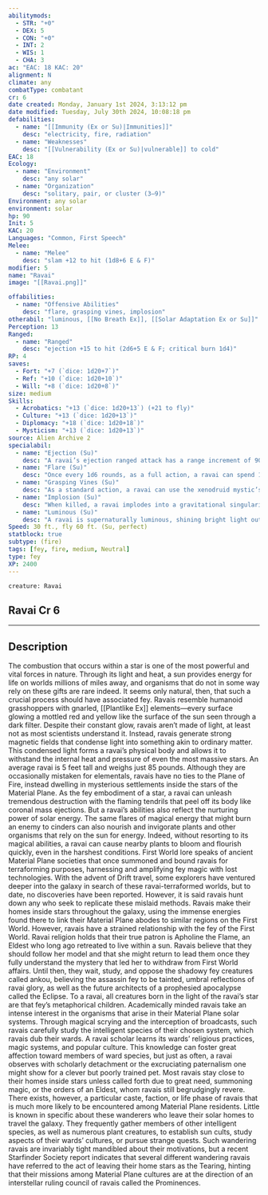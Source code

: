 ```yaml
---
abilitymods:
  - STR: "+0"
  - DEX: 5
  - CON: "+0"
  - INT: 2
  - WIS: 1
  - CHA: 3 
ac: "EAC: 18 KAC: 20" 
alignment: N
climate: any
combatType: combatant
cr: 6
date created: Monday, January 1st 2024, 3:13:12 pm
date modified: Tuesday, July 30th 2024, 10:08:18 pm
defabilities:
  - name: "[[Immunity (Ex or Su)|Immunities]]"
    desc: "electricity, fire, radiation"
  - name: "Weaknesses"
    desc: "[[Vulnerability (Ex or Su)|vulnerable]] to cold"
EAC: 18
Ecology:
  - name: "Environment"
    desc: "any solar"
  - name: "Organization"
    desc: "solitary, pair, or cluster (3–9)"
Environment: any solar
environment: solar
hp: 90
Init: 5
KAC: 20
Languages: "Common, First Speech"
Melee:
  - name: "Melee"
    desc: "slam +12 to hit (1d8+6 E & F)"
modifier: 5
name: "Ravai"
image: "[[Ravai.png]]"

offabilities:
  - name: "Offensive Abilities"
    desc: "flare, grasping vines, implosion"
otherabil: "luminous, [[No Breath Ex]], [[Solar Adaptation Ex or Su]]"
Perception: 13
Ranged:
  - name: "Ranged"
    desc: "ejection +15 to hit (2d6+5 E & F; critical burn 1d4)"
RP: 4 
saves:
  - Fort: "+7 (`dice: 1d20+7`)"
  - Ref: "+10 (`dice: 1d20+10`)"
  - Will: "+8 (`dice: 1d20+8`)" 
size: medium
Skills:
  - Acrobatics: "+13 (`dice: 1d20+13`) (+21 to fly)"
  - Culture: "+13 (`dice: 1d20+13`)"
  - Diplomacy: "+18 (`dice: 1d20+18`)"
  - Mysticism: "+13 (`dice: 1d20+13`)" 
source: Alien Archive 2 
specialabil:
  - name: "Ejection (Su)"
    desc: "A ravai’s ejection ranged attack has a range increment of 90 feet."
  - name: "Flare (Su)"
    desc: "Once every 1d6 rounds, as a full action, a ravai can spend 1 Resolve Point to emit a burst of solar energy in a 20-footradius spherical spread centered on the ravai. Creatures in the area take 6d8 electricity and fire damage and are blinded for 1 round. A creature that succeeds at a DC 14 fortitude saving throw takes half the damage and isn’t blinded. Creatures that are vulnerable to sunlight take a –6 penalty to this saving throw. Plants that aren’t fungi and plant creatures that aren’t fungoid take no damage; instead, this effect restores 6d8 Hit Points to such targets."
  - name: "Grasping Vines (Su)"
    desc: "As a standard action, a ravai can use the xenodruid mystic’s grasping vines connection power (Reflex DC 14) as if the ravai were a 6th-level mystic."
  - name: "Implosion (Su)"
    desc: "When killed, a ravai implodes into a gravitational singularity as the forces that hold the creature’s body together collapse. This singularity makes one combat maneuver (+16 attack bonus) against creatures within a 60-foot-radius spherical spread from the slain ravai. If the attack is successful, a creature moves 10 feet toward the singularity plus 10 feet for every 5 by which the result exceeds the target’s KAC: + 8. Creatures drawn into the ravai’s space take 6d6 damage and are knocked prone in the nearest unoccupied space. Unattended objects of light bulk or less are automatically drawn into the ravai’s space and remain there."
  - name: "Luminous (Su)"
    desc: "A ravai is supernaturally luminous, shining bright light out to a range of 60 feet, normal light for another 60 feet, and dim light for another 60 feet. A magical effect can reduce the light in this area only if from a source that has a higher level or CR than the ravai. As a move action, a ravai can reduce the area of this light by half or return it to normal."
Speed: 30 ft., fly 60 ft. (Su, perfect) 
statblock: true
subtype: (fire)
tags: [fey, fire, medium, Neutral]
type: fey
XP: 2400 
---
```


```statblock
creature: Ravai
```

## Ravai Cr 6

---

## Description

The combustion that occurs within a star is one of the most powerful and vital forces in nature. Through its light and heat, a sun provides energy for life on worlds millions of miles away, and organisms that do not in some way rely on these gifts are rare indeed. It seems only natural, then, that such a crucial process should have associated fey. Ravais resemble humanoid grasshoppers with gnarled, [[Plantlike Ex]] elements—every surface glowing a mottled red and yellow like the surface of the sun seen through a dark filter. Despite their constant glow, ravais aren’t made of light, at least not as most scientists understand it. Instead, ravais generate strong magnetic fields that condense light into something akin to ordinary matter. This condensed light forms a ravai’s physical body and allows it to withstand the internal heat and pressure of even the most massive stars. An average ravai is 5 feet tall and weighs just 85 pounds. Although they are occasionally mistaken for elementals, ravais have no ties to the Plane of Fire, instead dwelling in mysterious settlements inside the stars of the Material Plane.
As the fey embodiment of a star, a ravai can unleash tremendous destruction with the flaming tendrils that peel off its body like coronal mass ejections. But a ravai’s abilities also reflect the nurturing power of solar energy. The same flares of magical energy that might burn an enemy to cinders can also nourish and invigorate plants and other organisms that rely on the sun for energy. Indeed, without resorting to its magical abilities, a ravai can cause nearby plants to bloom and flourish quickly, even in the harshest conditions. First World lore speaks of ancient Material Plane societies that once summoned and bound ravais for terraforming purposes, harnessing and amplifying fey magic with lost technologies. With the advent of Drift travel, some explorers have ventured deeper into the galaxy in search of these ravai-terraformed worlds, but to date, no discoveries have been reported. However, it is said ravais hunt down any who seek to replicate these mislaid methods.
Ravais make their homes inside stars throughout the galaxy, using the immense energies found there to link their Material Plane abodes to similar regions on the First World. However, ravais have a strained relationship with the fey of the First World. Ravai religion holds that their true patron is Apholine the Flame, an Eldest who long ago retreated to live within a sun. Ravais believe that they should follow her model and that she might return to lead them once they fully understand the mystery that led her to withdraw from First World affairs. Until then, they wait, study, and oppose the shadowy fey creatures called ankou, believing the assassin fey to be tainted, umbral reflections of ravai glory, as well as the future architects of a prophesied apocalypse called the Eclipse.
To a ravai, all creatures born in the light of the ravai’s star are that fey’s metaphorical children. Academically minded ravais take an intense interest in the organisms that arise in their Material Plane solar systems. Through magical scrying and the interception of broadcasts, such ravais carefully study the intelligent species of their chosen system, which ravais dub their wards. A ravai scholar learns its wards’ religious practices, magic systems, and popular culture. This knowledge can foster great affection toward members of ward species, but just as often, a ravai observes with scholarly detachment or the excruciating paternalism one might show for a clever but poorly trained pet.
Most ravais stay close to their homes inside stars unless called forth due to great need, summoning magic, or the orders of an Eldest, whom ravais still begrudgingly revere. There exists, however, a particular caste, faction, or life phase of ravais that is much more likely to be encountered among Material Plane residents. Little is known in specific about these wanderers who leave their solar homes to travel the galaxy. They frequently gather members of other intelligent species, as well as numerous plant creatures, to establish sun cults, study aspects of their wards’ cultures, or pursue strange quests. Such wandering ravais are invariably tight mandibled about their motivations, but a recent Starfinder Society report indicates that several different wandering ravais have referred to the act of leaving their home stars as the Tearing, hinting that their missions among Material Plane cultures are at the direction of an interstellar ruling council of ravais called the Prominences.
